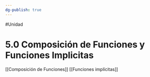 ```yaml
---
dg-publish: true
---
```

#Unidad 
# 5.0 Composición de Funciones y Funciones Implicitas

[[Composición de Funciones]]
[[Funciones implícitas]]